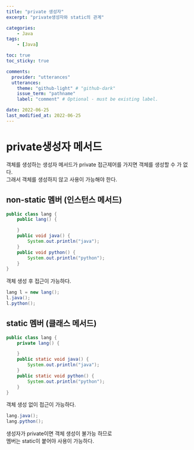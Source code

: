 ```yaml
---
title: "private 생성자"
excerpt: "private생성자와 static의 관계"

categories:
    - Java
tags:
    - [Java]

toc: true
toc_sticky: true

comments:
  provider: "utterances"
  utterances:
    theme: "github-light" # "github-dark"
    issue_term: "pathname"
    label: "comment" # Optional - must be existing label.

date: 2022-06-25
last_modified_at: 2022-06-25
---
```

# private생성자 메서드
객체를 생성하는 생성자 메서드가 private 접근제어를 가지면 객체를 생성할 수 가 없다.  
그래서 객체를 생성하지 않고 사용이 가능해야 한다.  
## non-static 멤버 (인스턴스 메서드)
```java
public class lang {
    public lang() {

    }
    public void java() {
        System.out.println("java");
    }
    public void python() {
        System.out.println("python");
    }
}
```
객체 생성 후 접근이 가능하다.
```java
lang l = new lang();
l.java();
l.python();
```
## static 멤버 (클래스 메서드)
```java
public class lang {
    private lang() {

    }
    public static void java() {
        System.out.println("java");
    }
    public static void python() {
        System.out.println("python");
    }
}
```
객체 생성 없이 접근이 가능하다.
```java
lang.java();
lang.python();
```
생성자가 private이면 객체 생성이 불가능 하므로  
멤버는 static이 붙어야 사용이 가능하다.